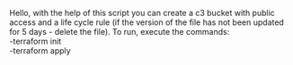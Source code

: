 Hello, with the help of this script you can create a c3 bucket with public access and a life cycle rule (if the version of the file has not been updated for 5 days - delete the file).
To run, execute the commands:
</br>-terraform init</br>
-terraform apply
